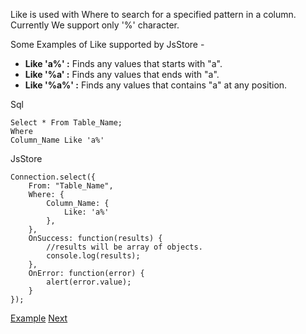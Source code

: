 Like is used with Where to search for a specified pattern in a column. Currently We support only '%' character.

Some Examples of Like supported by JsStore -

*   **Like 'a%' :** Finds any values that starts with "a".
*   **Like '%a' :** Finds any values that ends with "a".
*   **Like '%a%' :** Finds any values that contains "a" at any position.

Sql

```
Select * From Table_Name;
Where
Column_Name Like 'a%'
```

JsStore

```
Connection.select({
    From: "Table_Name",
    Where: {
        Column_Name: {
            Like: 'a%'
        },
    },
    OnSuccess: function(results) {
        //results will be array of objects.
        console.log(results);
    },
    OnError: function(error) {
        alert(error.value);
    }
});
```

[Example](/example/like) [Next](#)